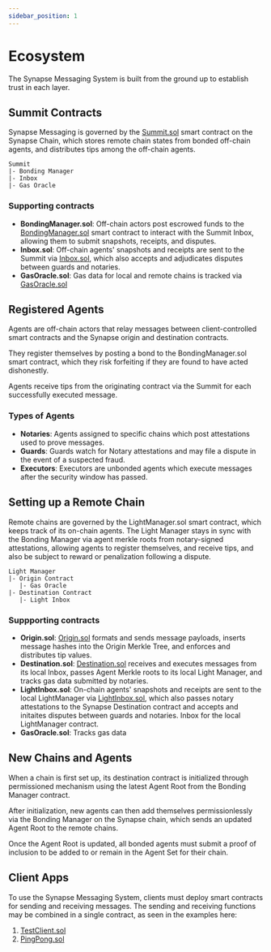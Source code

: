 ```yaml
---
sidebar_position: 1
---
```


# Ecosystem

The Synapse Messaging System is built from the ground up to establish trust in each layer.

## Summit Contracts

Synapse Messaging is governed by the [Summit.sol](#) smart contract on the Synapse Chain, which stores remote chain states from bonded off-chain agents, and distributes tips among the off-chain agents.

```
Summit
|- Bonding Manager
|- Inbox
|- Gas Oracle
```

### Supporting contracts

- **BondingManager.sol**:
  Off-chain actors post escrowed funds to the [BondingManager.sol](#) smart contract to interact with the Summit Inbox, allowing them to submit snapshots, receipts, and disputes.
- **Inbox.sol**:
  Off-chain agents' snapshots and receipts are sent to the Summit via [Inbox.sol](#), which also accepts and adjudicates disputes between guards and notaries.
- **GasOracle.sol**:
  Gas data for local and remote chains is tracked via [GasOracle.sol](#)

## Registered Agents

Agents are off-chain actors that relay messages between client-controlled smart contracts and the Synapse origin and destination contracts.

They register themselves by posting a bond to the BondingManager.sol smart contract, which they risk forfeiting if they are found to have acted dishonestly.

Agents receive tips from the originating contract via the Summit for each successfully executed message.

### Types of Agents

- **Notaries**:
  Agents assigned to specific chains which post attestations used to prove messages.
- **Guards**:
  Guards watch for Notary attestations and may file a dispute in the event of a suspected fraud.
- **Executors**:
  Executors are unbonded agents which execute messages after the security window has passed.

## Setting up a Remote Chain

Remote chains are governed by the LightManager.sol smart contract, which keeps track of its on-chain agents. The Light Manager stays in sync with the Bonding Manager via agent merkle roots from notary-signed attestations, allowing agents to register themselves, and receive tips, and also be subject to reward or penalization following a dispute.

```
Light Manager
|- Origin Contract
   |- Gas Oracle
|- Destination Contract
   |- Light Inbox
```

### Suppporting contracts

- **Origin.sol**:
  [Origin.sol](https://github.com/synapsecns/sanguine/blob/master/packages/contracts-core/contracts/Origin.sol) formats and sends message payloads, inserts message hashes into the Origin Merkle Tree, and enforces and distributes tip values.
- **Destination.sol**:
  [Destination.sol](https://github.com/synapsecns/sanguine/blob/master/packages/contracts-core/contracts/Destination.sol) receives and executes messages from its local Inbox, passes Agent Merkle roots to its local Light Manager, and tracks gas data submitted by notaries.
- **LightInbox.sol**:
  On-chain agents' snapshots and receipts are sent to the local LightManager via [LightInbox.sol](#), which also passes notary attestations to the Synapse Destination contract and accepts and initaites disputes between guards and notaries.
  Inbox for the local LightManager contract.
- **GasOracle.sol**:
  Tracks gas data

## New Chains and Agents

When a chain is first set up, its destination contract is initialized through permissioned mechanism using the latest Agent Root from the Bonding Manager contract.

After initialization, new agents can then add themselves permissionlessly via the Bonding Manager on the Synapse chain, which sends an updated Agent Root to the remote chains.

Once the Agent Root is updated, all bonded agents must submit a proof of inclusion to be added to or remain in the Agent Set for their chain.

## Client Apps

To use the Synapse Messaging System, clients must deploy smart contracts for sending and receiving messages. The sending and receiving functions may be combined in a single contract, as seen in the examples here:

1.  [TestClient.sol](https://github.com/synapsecns/sanguine/blob/master/packages/contracts-core/contracts/client/TestClient.sol)
2.  [PingPong.sol](https://github.com/synapsecns/sanguine/blob/master/packages/contracts-core/contracts/client/PingPongClient.sol)
